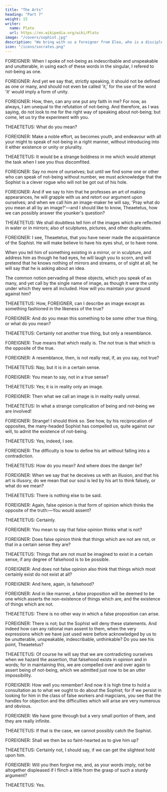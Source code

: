 ```yaml
---
title: "The Arts"
heading: "Part 7"
weight: 15
writer:
  name: Plato
  url: https://en.wikipedia.org/wiki/Plato
image: "/covers/sophist.jpg"
description: "We bring with us a foreigner from Elea, who is a disciple of Parmenides and Zeno, and a true philosopher"
icon: "/icons/socrates.png"
---
```



FOREIGNER: When I spoke of not-being as indescribable and unspeakable and unutterable, in using each of these words in the singular, I refered to not-being as one.

FOREIGNER: And yet we say that, strictly speaking, it should not be defined as one or many, and should not even be called 'it,' for the use of the word 'it' would imply a form of unity.

FOREIGNER: How, then, can any one put any faith in me? For now, as always, I am unequal to the refutation of not-being. And therefore, as I was saying, do not look to me for the right way of speaking about not-being; but come, let us try the experiment with you.

THEAETETUS: What do you mean?

FOREIGNER: Make a noble effort, as becomes youth, and endeavour with all your might to speak of not-being in a right manner, without introducing into it either existence or unity or plurality.

THEAETETUS: It would be a strange boldness in me which would attempt the task when I see you thus discomfited.

FOREIGNER: Say no more of ourselves; but until we find some one or other who can speak of not-being without number, we must acknowledge that the Sophist is a clever rogue who will not be got out of his hole.

FOREIGNER: And if we say to him that he professes an art of making appearances, he will grapple with us and retort our argument upon ourselves; and when we call him an image-maker he will say, 'Pray what do you mean at all by an image?'—and I should like to know, Theaetetus, how we can possibly answer the younker's question?

THEAETETUS: We shall doubtless tell him of the images which are reflected in water or in mirrors; also of sculptures, pictures, and other duplicates.

FOREIGNER: I see, Theaetetus, that you have never made the acquaintance of the Sophist. He will make believe to have his eyes shut, or to have none.

When you tell him of something existing in a mirror, or in sculpture, and address him as though he had eyes, he will laugh you to scorn, and will pretend that he knows nothing of mirrors and streams, or of sight at all; he will say that he is asking about an idea.

The common notion pervading all these objects, which you speak of as many, and yet call by the single name of image, as though it were the unity under which they were all included. How will you maintain your ground against him?

THEAETETUS: How, FOREIGNER, can I describe an image except as something fashioned in the likeness of the true?

FOREIGNER: And do you mean this something to be some other true thing, or what do you mean?

THEAETETUS: Certainly not another true thing, but only a resemblance.

FOREIGNER: True means that which really is. The not true is that which is the opposite of the true.

FOREIGNER: A resemblance, then, is not really real, if, as you say, not true?

THEAETETUS: Nay, but it is in a certain sense.

FOREIGNER: You mean to say, not in a true sense?

THEAETETUS: Yes; it is in reality only an image.

FOREIGNER: Then what we call an image is in reality really unreal.

THEAETETUS: In what a strange complication of being and not-being we are involved!

FOREIGNER: Strange! I should think so. See how, by his reciprocation of opposites, the many-headed Sophist has compelled us, quite against our will, to admit the existence of not-being.

THEAETETUS: Yes, indeed, I see.

FOREIGNER: The difficulty is how to define his art without falling into a contradiction.

THEAETETUS: How do you mean? And where does the danger lie?

FOREIGNER: When we say that he deceives us with an illusion, and that his art is illusory, do we mean that our soul is led by his art to think falsely, or what do we mean?

THEAETETUS: There is nothing else to be said.

FOREIGNER: Again, false opinion is that form of opinion which thinks the opposite of the truth:—You would assent?

THEAETETUS: Certainly.

FOREIGNER: You mean to say that false opinion thinks what is not?

FOREIGNER: Does false opinion think that things which are not are not, or that in a certain sense they are?

THEAETETUS: Things that are not must be imagined to exist in a certain sense, if any degree of falsehood is to be possible.

FOREIGNER: And does not false opinion also think that things which most certainly exist do not exist at all?

FOREIGNER: And here, again, is falsehood?

FOREIGNER: And in like manner, a false proposition will be deemed to be one which asserts the non-existence of things which are, and the existence of things which are not.

THEAETETUS: There is no other way in which a false proposition can arise.

FOREIGNER: There is not; but the Sophist will deny these statements. And indeed how can any rational man assent to them, when the very expressions which we have just used were before acknowledged by us to be unutterable, unspeakable, indescribable, unthinkable? Do you see his point, Theaetetus?

THEAETETUS: Of course he will say that we are contradicting ourselves when we hazard the assertion, that falsehood exists in opinion and in words; for in maintaining this, we are compelled over and over again to assert being of not-being, which we admitted just now to be an utter impossibility.

FOREIGNER: How well you remember! And now it is high time to hold a consultation as to what we ought to do about the Sophist; for if we persist in looking for him in the class of false workers and magicians, you see that the handles for objection and the difficulties which will arise are very numerous and obvious.

FOREIGNER: We have gone through but a very small portion of them, and they are really infinite.

THEAETETUS: If that is the case, we cannot possibly catch the Sophist.

FOREIGNER: Shall we then be so faint-hearted as to give him up?

THEAETETUS: Certainly not, I should say, if we can get the slightest hold upon him.

FOREIGNER: Will you then forgive me, and, as your words imply, not be altogether displeased if I flinch a little from the grasp of such a sturdy argument?

THEAETETUS: Yes.
